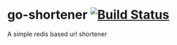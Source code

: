 # go-shortener [![Build Status](https://travis-ci.org/guilhermef/go-shortener.svg?branch=master)](https://travis-ci.org/guilhermef/go-shortener)
A simple redis based url shortener

